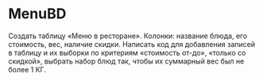 # MenuBD
Создать таблицу «Меню в ресторане». Колонки: название блюда,
его стоимость, вес, наличие скидки. Написать код для
добавления записей в таблицу и их выборки по критериям
«стоимость от-до», «только со скидкой», выбрать набор блюд
так, чтобы их суммарный вес был не более 1 КГ.
